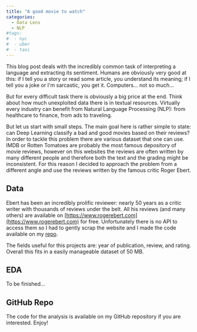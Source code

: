 ```yaml
---
title: "A good movie to watch"
categories:
  - Data Lens
  - NLP
#tags:
#  - nyc
#  - uber
#  - taxi
---
```


This blog post deals with the incredibly common task of interpreting a language and extracting its sentiment. Humans are obviously very good at this: if I tell you a story or read some article, you understand its meaning; if I tell you a joke or I'm sarcastic, you get it. Computers... not so much...

But for every difficult task there is obviously a big price at the end. Think about how much unexploited data there is in textual resources. Virtually every industry can benefit from Natural Language Processing (NLP): from healthcare to finance, from ads to traveling.

But let us start with small steps. The main goal here is rather simple to state: can Deep Learning classify a bad and good movies based on their reviews? In order to tackle this problem there are various dataset that one can use. IMDB or Rotten Tomatoes are probably the most famous depository of movie reviews, however on this websites the reviews are often written by many different people and therefore both the text and the grading might be inconsistent. For this reason I decided to approach the problem from a different angle and use the reviews written by the famous critic Roger Ebert.

## Data

Ebert has been an incredibly prolific reviewer: nearly 50 years as a critic writer with thousands of reviews under the belt. All his reviews (and many others) are available on [https://www.rogerebert.com](https://www.rogerebert.com) for free. Unfortunately there is no API to access them so I had to gently scrap the website and I made the code available on my [repo](https://github.com/gt987/A-good-movie).

The fields useful for this projects are: year of publication, review, and rating. Overall this fits in a easily manageable dataset of 50 MB.

## EDA

To be finished...

## GitHub Repo

The code for the analysis is available on my GitHub repository if you are interested. Enjoy!

